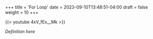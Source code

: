 +++
title = 'For Loop'
date = 2023-09-10T13:48:51-04:00
draft = false
weight = 10
+++

{{< youtube 4xV_fEx__Mk >}}

*Definition here*